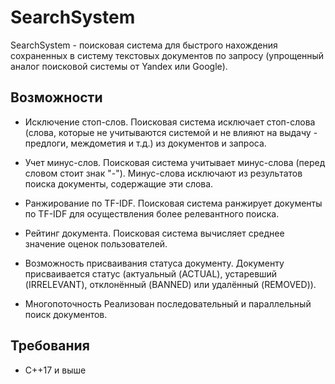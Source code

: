 # SearchSystem

SearchSystem - поисковая система для быстрого нахождения сохраненных в систему текстовых документов по запросу 
(упрощенный аналог поисковой системы от Yandex или Google).

## Возможности

* Исключение стоп-слов. 
Поисковая система исключает стоп-слова (слова, которые не учитываются системой и не влияют на выдачу - предлоги, 
междометия и т.д.) из документов и запроса.
  
* Учет минус-слов. 
Поисковая система учитывает минус-слова (перед словом стоит знак "-"). Минус-слова исключают из результатов поиска документы, 
содержащие эти слова.

* Ранжирование по TF-IDF.
Поисковая система ранжирует документы по TF-IDF для осуществления более релевантного поиска. 

* Рейтинг документа.
Поисковая система вычисляет среднее значение оценок пользователей.

* Возможность присваивания статуса документу.
Документу присваивается статус (актуальный (ACTUAL), устаревший (IRRELEVANT), отклонённый (BANNED) или удалённый (REMOVED)).

* Многопоточность
Реализован последовательный и параллельный поиск документов.

## Требования

* C++17 и выше
